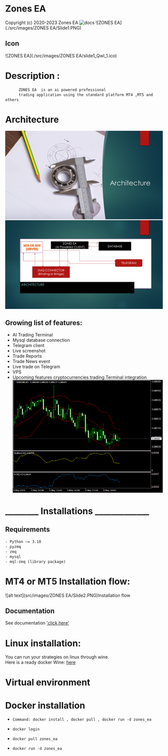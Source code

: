 # Zones EA
Copyright (c) 2020-2023 Zones EA
![docs](src/License/LICENSE)
![ZONES EA](./src/images/ZONES EA/Slide1.PNG)
## Icon

![ZONES EA](./src/images/ZONES EA/slide1_Qwl_1.ico)
# Description :
          ZONES EA  is an ai powered professional  
          trading application using the standard platform MT4 ,MT5 and others
# Architecture
!['Architecture'](src/images/Architecture/zones_ea/Slide3.PNG)
!['Architecture'](src/images/Architecture/zones_ea/Slide4.PNG)
## Growing list of features:
- AI Trading Terminal
- Mysql database connection
- Telegram client
- Live screenshot
- Trade Reports
- Trade News event
- Live trade on Telegram
- VPS
- Upcoming features cryptocurrencies trading Terminal integration
  ![screenshot](MT4/Files/USDCHF5.gif)
# ________ Installations _____________
## Requirements
    - Python ~= 3.10
    - pyzmq
    - zmq
    - mysql
    - mql-zmq (library package)

# MT4 or MT5 Installation flow:

![alt text](src/images/ZONES EA/Slide2.PNG)Installation flow

## Documentation

See documentation ['click here'](https://github.com/nguemechieu/zones_ea/blob/master/src/docs/installation.pdf)

# Linux installation:

You can run your strategies on linux through wine.    
Here is a ready docker Wine:   [here](https://hub.docker.com/docker-wine/nguemechieu/zones_ea)

# Virtual environment

# Docker installation

-     Command: docker install , docker pull , docker run -d zones_ea
-     docker login 
-     docker pull zones_ea
-     docker run -d zones_ea
